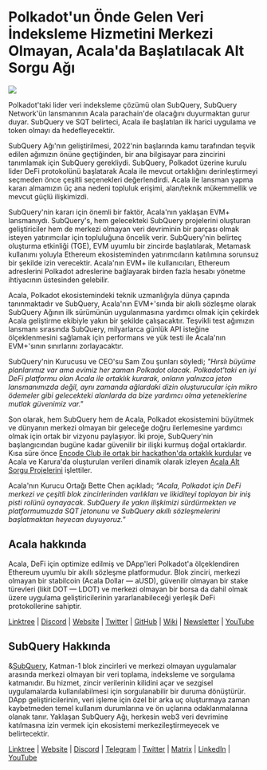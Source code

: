 # Polkadot'un Önde Gelen Veri İndeksleme Hizmetini Merkezi Olmayan, Acala'da Başlatılacak Alt Sorgu Ağı

![](https://miro.medium.com/max/2400/1*kj_-zZcjeYdYIZVy1atYOg.gif)

Polkadot'taki lider veri indeksleme çözümü olan SubQuery, SubQuery Network'ün lansmanının Acala parachain'de olacağını duyurmaktan gurur duyar. SubQuery ve SQT belirteci, Acala ile başlatılan ilk harici uygulama ve token olmayı da hedefleyecektir.

SubQuery Ağı'nın geliştirilmesi, 2022'nin başlarında kamu tarafından teşvik edilen ağımızın önüne geçtiğinden, bir ana bilgisayar para zincirini tanımlamak için SubQuery gerekliydi. SubQuery, Polkadot üzerine kurulu lider DeFi protokolünü başlatarak Acala ile mevcut ortaklığını derinleştirmeyi seçmeden önce çeşitli seçenekleri değerlendirdi. Acala ile lansman yapma kararı almamızın üç ana nedeni topluluk erişimi, alan/teknik mükemmellik ve mevcut güçlü ilişkimizdi.

SubQuery'nin kararı için önemli bir faktör, Acala'nın yaklaşan EVM+ lansmanıydı. SubQuery's, hem gelecekteki SubQuery projelerini oluşturan geliştiriciler hem de merkezi olmayan veri devriminin bir parçası olmak isteyen yatırımcılar için topluluğuna öncelik verir. SubQuery'nin belirteç oluşturma etkinliği (TGE), EVM uyumlu bir zincirde başlatılarak, Metamask kullanımı yoluyla Ethereum ekosisteminden yatırımcıların katılımına sorunsuz bir şekilde izin verecektir. Acala'nın EVM+ ile kullanıcıları, Ethereum adreslerini Polkadot adreslerine bağlayarak birden fazla hesabı yönetme ihtiyacının üstesinden gelebilir.

Acala, Polkadot ekosistemindeki teknik uzmanlığıyla dünya çapında tanınmaktadır ve SubQuery, Acala'nın EVM+'sında bir akıllı sözleşme olarak SubQuery Ağının ilk sürümünün uygulanmasına yardımcı olmak için çekirdek Acala geliştirme ekibiyle yakın bir şekilde çalışacaktır. Teşvikli test ağımızın lansmanı sırasında SubQuery, milyarlarca günlük API isteğine ölçeklenmesini sağlamak için performans ve yük testi ile Acala'nın EVM+'sının sınırlarını zorlayacaktır.

SubQuery'nin Kurucusu ve CEO'su Sam Zou şunları söyledi; _"Hırslı büyüme planlarımız var ama evimiz her zaman Polkadot olacak. Polkadot'taki en iyi DeFi platformu olan Acala ile ortaklık kurarak, onların yalnızca jeton lansmanımızda değil, aynı zamanda ağlardaki dizin oluşturucular için mikro ödemeler gibi gelecekteki alanlarda da bize yardımcı olma yeteneklerine mutlak güvenimiz var."_

Son olarak, hem SubQuery hem de Acala, Polkadot ekosistemini büyütmek ve dünyanın merkezi olmayan bir geleceğe doğru ilerlemesine yardımcı olmak için ortak bir vizyonu paylaşıyor. İki proje, SubQuery'nin başlangıcından bugüne kadar güvenilir bir ilişki kurmuş doğal ortaklardır. Kısa süre önce [Encode Club ile ortak bir hackathon'da ortaklık kurdular](https://medium.com/encode-club/polkadot-hack-challenges-7cfeba1a4c0e) ve Acala ve Karura'da oluşturulan verileri dinamik olarak izleyen [Acala Alt Sorgu Projelerini](../customer_announcements/20210316-SubQuery-Integrates-Acala-to-Aggregate-and-Serve-DeFi-Data-to-Polkadot-and-Kusama-Builders.md) işlettiler.

Acala'nın Kurucu Ortağı Bette Chen açıkladı; _“Acala, Polkadot için DeFi merkezi ve çeşitli blok zincirlerinden varlıkları ve likiditeyi toplayan bir iniş pisti rolünü oynayacak. SubQuery ile yakın ilişkimizi sürdürmekten ve platformumuzda SQT jetonunu ve SubQuery akıllı sözleşmelerini başlatmaktan heyecan duyuyoruz."_

## Acala hakkında

Acala, DeFi için optimize edilmiş ve DApp'leri Polkadot'a ölçeklendiren Ethereum uyumlu bir akıllı sözleşme platformudur. Blok zinciri, merkezi olmayan bir stabilcoin (Acala Dollar — aUSD), güvenilir olmayan bir stake türevleri (likit DOT — LDOT) ve merkezi olmayan bir borsa da dahil olmak üzere uygulama geliştiricilerinin yararlanabileceği yerleşik DeFi protokollerine sahiptir.

[Linktree](https://linktr.ee/acalanetwork) | [Discord](https://discord.gg/vdbFVCH) | [Website](https://acala.network/) | [Twitter](https://twitter.com/AcalaNetwork) | [GitHub](https://github.com/AcalaNetwork/Acala) | [Wiki](https://github.com/AcalaNetwork/Acala/wiki) | [Newsletter](https://share.hsforms.com/1X9RxkXk-R62I0VNbATaDXw4h8qc) | [YouTube](http://youtube.com/c/acalanetwork)

## SubQuery Hakkında

&[SubQuery](https://subquery.network/), Katman-1 blok zincirleri ve merkezi olmayan uygulamalar arasında merkezi olmayan bir veri toplama, indeksleme ve sorgulama katmanıdır. Bu hizmet, zincir verilerinin kilidini açar ve sezgisel uygulamalarda kullanılabilmesi için sorgulanabilir bir duruma dönüştürür. DApp geliştiricilerinin, veri işleme için özel bir arka uç oluşturmaya zaman kaybetmeden temel kullanım durumlarına ve ön uçlarına odaklanmalarına olanak tanır. Yaklaşan SubQuery Ağı, herkesin web3 veri devrimine katılmasına izin vermek için ekosistemi merkezileştirmeyecek ve belirtecektir.

​​[Linktree](https://linktr.ee/subquerynetwork) | [Website](https://subquery.network/) | [Discord](https://discord.com/invite/78zg8aBSMG) | [Telegram](https://t.me/subquerynetwork) | [Twitter](https://twitter.com/subquerynetwork) | [Matrix](https://matrix.to/#/#subquery:matrix.org) | [LinkedIn](https://www.linkedin.com/company/subquery) | [YouTube](https://www.youtube.com/channel/UCi1a6NUUjegcLHDFLr7CqLw)
